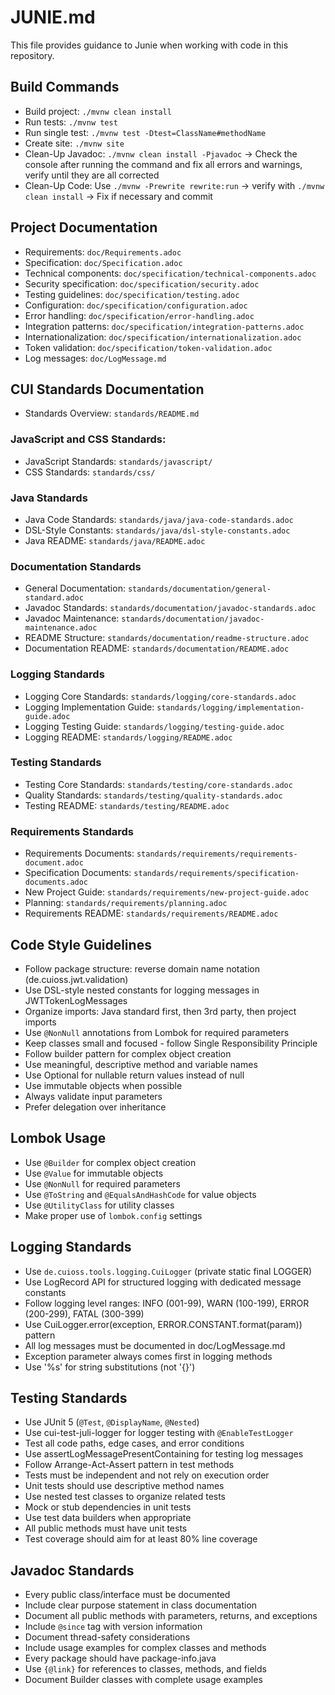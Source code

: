 # JUNIE.md

This file provides guidance to Junie when working with code in this repository.

## Build Commands
- Build project: `./mvnw clean install`
- Run tests: `./mvnw test`
- Run single test: `./mvnw test -Dtest=ClassName#methodName`
- Create site: `./mvnw site`
- Clean-Up Javadoc: `./mvnw clean install -Pjavadoc` -> Check the console after running the command and fix all errors and warnings, verify until they are all corrected
- Clean-Up Code: Use `./mvnw -Prewrite rewrite:run` -> verify with `./mvnw clean install` -> Fix if necessary and commit

## Project Documentation
- Requirements: `doc/Requirements.adoc`
- Specification: `doc/Specification.adoc`
- Technical components: `doc/specification/technical-components.adoc`
- Security specification: `doc/specification/security.adoc`
- Testing guidelines: `doc/specification/testing.adoc`
- Configuration: `doc/specification/configuration.adoc`
- Error handling: `doc/specification/error-handling.adoc`
- Integration patterns: `doc/specification/integration-patterns.adoc`
- Internationalization: `doc/specification/internationalization.adoc`
- Token validation: `doc/specification/token-validation.adoc`
- Log messages: `doc/LogMessage.md`

## CUI Standards Documentation
- Standards Overview: `standards/README.md`

### JavaScript and CSS Standards:
- JavaScript Standards: `standards/javascript/`
- CSS Standards: `standards/css/`

### Java Standards
- Java Code Standards: `standards/java/java-code-standards.adoc`
- DSL-Style Constants: `standards/java/dsl-style-constants.adoc`
- Java README: `standards/java/README.adoc`

### Documentation Standards
- General Documentation: `standards/documentation/general-standard.adoc`
- Javadoc Standards: `standards/documentation/javadoc-standards.adoc`
- Javadoc Maintenance: `standards/documentation/javadoc-maintenance.adoc`
- README Structure: `standards/documentation/readme-structure.adoc`
- Documentation README: `standards/documentation/README.adoc`

### Logging Standards
- Logging Core Standards: `standards/logging/core-standards.adoc`
- Logging Implementation Guide: `standards/logging/implementation-guide.adoc`
- Logging Testing Guide: `standards/logging/testing-guide.adoc`
- Logging README: `standards/logging/README.adoc`

### Testing Standards
- Testing Core Standards: `standards/testing/core-standards.adoc`
- Quality Standards: `standards/testing/quality-standards.adoc`
- Testing README: `standards/testing/README.adoc`

### Requirements Standards
- Requirements Documents: `standards/requirements/requirements-document.adoc`
- Specification Documents: `standards/requirements/specification-documents.adoc`
- New Project Guide: `standards/requirements/new-project-guide.adoc`
- Planning: `standards/requirements/planning.adoc`
- Requirements README: `standards/requirements/README.adoc`

## Code Style Guidelines
- Follow package structure: reverse domain name notation (de.cuioss.jwt.validation)
- Use DSL-style nested constants for logging messages in JWTTokenLogMessages
- Organize imports: Java standard first, then 3rd party, then project imports
- Use `@NonNull` annotations from Lombok for required parameters
- Keep classes small and focused - follow Single Responsibility Principle
- Follow builder pattern for complex object creation
- Use meaningful, descriptive method and variable names
- Use Optional for nullable return values instead of null
- Use immutable objects when possible
- Always validate input parameters
- Prefer delegation over inheritance

## Lombok Usage
- Use `@Builder` for complex object creation
- Use `@Value` for immutable objects
- Use `@NonNull` for required parameters
- Use `@ToString` and `@EqualsAndHashCode` for value objects
- Use `@UtilityClass` for utility classes
- Make proper use of `lombok.config` settings

## Logging Standards
- Use `de.cuioss.tools.logging.CuiLogger` (private static final LOGGER)
- Use LogRecord API for structured logging with dedicated message constants
- Follow logging level ranges: INFO (001-99), WARN (100-199), ERROR (200-299), FATAL (300-399)
- Use CuiLogger.error(exception, ERROR.CONSTANT.format(param)) pattern
- All log messages must be documented in doc/LogMessage.md
- Exception parameter always comes first in logging methods
- Use '%s' for string substitutions (not '{}')

## Testing Standards
- Use JUnit 5 (`@Test`, `@DisplayName`, `@Nested`)
- Use cui-test-juli-logger for logger testing with `@EnableTestLogger`
- Test all code paths, edge cases, and error conditions
- Use assertLogMessagePresentContaining for testing log messages
- Follow Arrange-Act-Assert pattern in test methods
- Tests must be independent and not rely on execution order
- Unit tests should use descriptive method names
- Use nested test classes to organize related tests
- Mock or stub dependencies in unit tests
- Use test data builders when appropriate
- All public methods must have unit tests
- Test coverage should aim for at least 80% line coverage

## Javadoc Standards
- Every public class/interface must be documented
- Include clear purpose statement in class documentation
- Document all public methods with parameters, returns, and exceptions
- Include `@since` tag with version information
- Document thread-safety considerations
- Include usage examples for complex classes and methods
- Every package should have package-info.java
- Use `{@link}` for references to classes, methods, and fields
- Document Builder classes with complete usage examples
